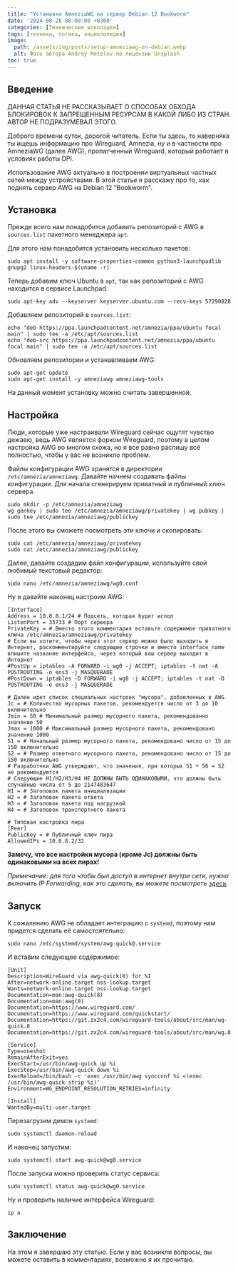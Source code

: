 ```yaml
---
title: "Установка AmneziaWG на сервер Debian 12 Bookworm"
date: '2024-08-28 08:00:00 +0300'
categories: [Технические шоколадки]
tags: [техника, логика, энциклопедия]
image:
  path: /assets/img/posts/setup-amneziawg-on-debian.webp
  alt: Фото автора Andrey Metelev по лицензии Unsplash
toc: true
---
```


## Введение

ДАННАЯ СТАТЬЯ НЕ РАССКАЗЫВАЕТ О СПОСОБАХ ОБХОДА БЛОКИРОВОК К ЗАПРЕЩЕННЫМ РЕСУРСАМ В КАКОЙ ЛИБО ИЗ СТРАН. АВТОР НЕ ПОДРАЗУМЕВАЛ ЭТОГО.

Доброго времени суток, дорогой читатель. Если ты здесь, то наверняка ты ищешь информацию про Wireguard, Amnezia, ну и в частности про AmneziaWG (далее AWG), пропатченный Wireguard, который работает в условиях работы DPI.

Использование AWG актуально в построении виртуальных частных сетей между устройствами. В этой статье я расскажу про то, как поднять сервер AWG на Debian 12 "Bookworm".

## Установка

Прежде всего нам понадобится добавить репозиторий с AWG в `sources.list` пакетного менеджера `apt`.

Для этого нам понадобится установить несколько пакетов:

```shell
sudo apt install -y software-properties-common python3-launchpadlib gnupg2 linux-headers-$(uname -r)
```

Теперь добавим ключ Ubuntu в `apt`, так как репозиторий с AWG находится в сервисе Launchpad:

```shell
sudo apt-key adv --keyserver keyserver.ubuntu.com --recv-keys 57290828
```

Добавляем репозиторий в `sources.list`:

```shell
echo "deb https://ppa.launchpadcontent.net/amnezia/ppa/ubuntu focal main" | sudo tee -a /etc/apt/sources.list
echo "deb-src https://ppa.launchpadcontent.net/amnezia/ppa/ubuntu focal main" | sudo tee -a /etc/apt/sources.list
```

Обновляем репозитории и устанавливаем AWG:

```shell
sudo apt-get update
sudo apt-get install -y amneziawg amneziawg-tools
```

На данный момент установку можно считать завершенной.

## Настройка

Люди, которые уже настраивали Wireguard сейчас ощутят чувство дежавю, ведь AWG является форком Wireguard, поэтому в целом настройка AWG во многом схожа, но я все равно распишу всё полностью, чтобы у вас не возникло проблем.

Файлы конфигурации AWG хранятся в директории `/etc/amnezia/amneziawg`. Давайте начнем создавать файлы конфигурации. Для начала сгенерируем приватный и публичный ключ сервера.

```shell
sudo mkdir -p /etc/amnezia/amneziawg
wg genkey | sudo tee /etc/amnezia/amneziawg/privatekey | wg pubkey | sudo tee /etc/amnezia/amneziawg/publickey
```

После этого вы сможете посмотреть эти ключи и скопировать:

```shell
sudo cat /etc/amnezia/amneziawg/privatekey
sudo cat /etc/amnezia/amneziawg/publickey
```

Далее, давайте создадим файл конфигурации, используйте свой любимый текстовый редактор:

```shell
sudo nano /etc/amnezia/amneziawg/wg0.conf
```

Ну и давайте наконец настроим AWG:

```service
[Interface]
Address = 10.0.8.1/24 # Подсеть, которая будет испол
ListenPort = 33733 # Порт сервера
PrivateKey = # Вместо этого комментария вставьте содержимое приватного ключа /etc/amnezia/amneziawg/privatekey
# Если вы хотите, чтобы через этот сервер можно было выходить в Интернет, раскомментируйте следующие строчки и вместо interface_name впишите название интерфейса, через который ваш сервер выходит в Интернет
#PostUp = iptables -A FORWARD -i wg0 -j ACCEPT; iptables -t nat -A POSTROUTING -o ens3 -j MASQUERADE
#PostDown = iptables -D FORWARD -i wg0 -j ACCEPT; iptables -t nat -D POSTROUTING -o ens3 -j MASQUERADE

# Далее идет список специальных настроек "мусора", добавленных в AWG
Jc = # Количество мусорных пакетов, рекомендуется число от 3 до 10 включительно
Jmin = 50 # Минимальный размер мусорного пакета, рекомендованно значение 50
Jmax = 1000 # Максимальный размер мусорного пакета, рекомендовано значение 1000
S1 = # Начальный размер мусорного пакета, рекомендовано число от 15 до 150 включительно
S2 = # Размер ответного мусорного пакета, рекомендовано число от 15 до 150 включительно
# Разработчки AWG утверждают, что значения, при которых S1 + 56 = S2 не рекомендуются
# Следующие H1/H2/H3/H4 НЕ ДОЛЖНЫ БЫТЬ ОДИНАКОВЫМИ, это должны быть случайные числа от 5 до 2147483647
H1 = # Заголовок пакета инициализации 
H2 = # Заголовок пакета ответа
H3 = # Заголовок пакета под нагрузкой
H4 = # Заголовок транспортного пакета

# Типовая настройка пира
[Peer]
PublicKey = # Публичный ключ пира
AllowedIPs = 10.0.8.2/32
```

**Замечу, что все настройки мусора (кроме Jc) должны быть одинаковыми на всех пирах!**

*Примечание: для того чтобы был доступ в интернет внутри сети, нужно включить IP Forwarding, как это сделать, вы можете посмотреть [здесь](https://web.archive.org/web/https://thelinuxcode.com/enable_ip_forwarding_ipv4_debian_linux/).*

## Запуск

К сожалению AWG не обладает интеграцию с `systemd`, поэтому нам придется сделать её самостоятельно:

```shell
sudo nano /etc/systemd/system/awg-quick@.service
```

И вставим следующее содержимое:

```service
[Unit]
Description=WireGuard via awg-quick(8) for %I
After=network-online.target nss-lookup.target
Wants=network-online.target nss-lookup.target
Documentation=man:awg-quick(8)
Documentation=man:awg(8)
Documentation=https://www.wireguard.com/
Documentation=https://www.wireguard.com/quickstart/
Documentation=https://git.zx2c4.com/wireguard-tools/about/src/man/wg-quick.8
Documentation=https://git.zx2c4.com/wireguard-tools/about/src/man/wg.8

[Service]
Type=oneshot
RemainAfterExit=yes
ExecStart=/usr/bin/awg-quick up %i
ExecStop=/usr/bin/awg-quick down %i
ExecReload=/bin/bash -c 'exec /usr/bin/awg syncconf %i <(exec /usr/bin/awg-quick strip %i)'
Environment=WG_ENDPOINT_RESOLUTION_RETRIES=infinity

[Install]
WantedBy=multi-user.target
```

Перезагрузим демон `systemd`:

```shell
sudo systemctl daemon-reload
```

И наконец запустим:

```shell
sudo systemctl start awg-quick@wg0.service
```

После запуска можно проверить статус сервиса: 

```shell
sudo systemctl status awg-quick@wg0.service
```

Ну и проверить наличие интерфейса Wireguard:

```shell
ip a
```

## Заключение

На этом я завершаю эту статью. Если у вас возникли вопросы, вы можете оставить в комментариях, возможно я их прочитаю.